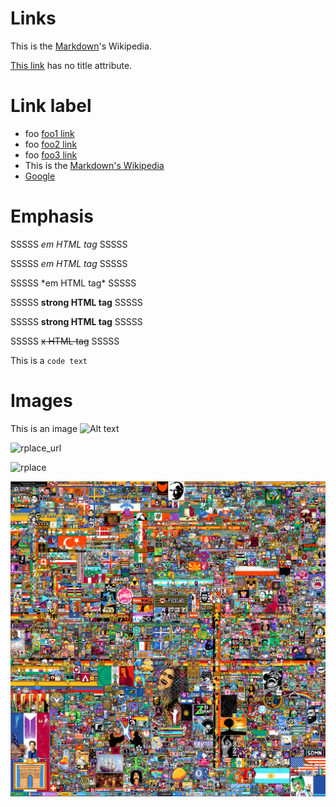# Links

This is the [Markdown](https://en.wikipedia.org/wiki/Markdown "Markdown Wikipedia")'s Wikipedia.

[This link](http://example.net/) has no title attribute.

# Link label

[foo1]: http://example.com/  "Optional Title"

[foo2]: <http://example.com/>  'Optional Title'

[foo3]: http://example.com/
(Optional Title)

[md_wiki]: https://en.wikipedia.org/wiki/Markdown  "Markdown Wikipedia"

[Google]: http://google.com/

[Google]: http://google.com/

[rplace_img]: rplace2022.webp

[rplace_url]: https://rplace-community.github.io/visualization/assets/img/loadingscreen/rplace_logo.png

* foo [foo1 link][foo1]
* foo [foo2 link][foo2]
* foo [foo3 link][foo3]
* This is the [Markdown's Wikipedia][md_wiki]
* [Google][]

# Emphasis

SSSSS _em HTML tag_ SSSSS

[//]: # (Equivalent)

SSSSS *em HTML tag* SSSSS

SSSSS \*em HTML tag\* SSSSS

SSSSS **strong HTML tag** SSSSS

[//]: # (Equivalent)

SSSSS __strong HTML tag__ SSSSS

SSSSS ~~x HTML tag~~ SSSSS

This is a `code text`

# Images

This is an image ![Alt text](img.jpg "Optional title")

![rplace_url]

<img src="https://upload.wikimedia.org/wikipedia/en/0/01/RPlace2022.png" height="100" width="100" alt="rplace"/>

![rplace_img]
